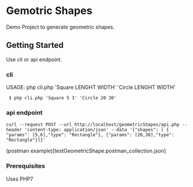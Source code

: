 # Gemotric Shapes

Demo Project to generate geometric shapes.

## Getting Started

Use cli or api endpoint.

### cli

 USAGE: php cli.php 'Square LENGHT WIDTH' 'Circle LENGHT WIDTH'
``` 
 $ php cli.php 'Square 5 3' 'Circle 20 30'
```

### api endpoint

```
curl --request POST --url http://localhost/geometricShapes/api.php --header 'content-type: application/json' --data '{"shapes": [ { "params": [5,6],"type": "Rectangle"}, {"params": [20,30],"type": "Rectangle"}]}'
```

(postman example)[testGeometricShape.postman_collection.json]

### Prerequisites

Uses PHP7
